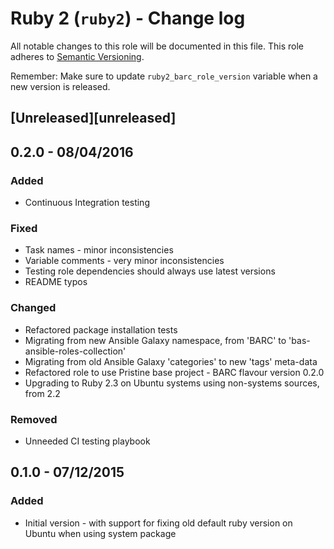# Ruby 2 (`ruby2`) - Change log
 
All notable changes to this role will be documented in this file.
This role adheres to [Semantic Versioning](http://semver.org/spec/v2.0.0.html).
 
Remember: Make sure to update `ruby2_barc_role_version` variable when a new version is released.
 
## [Unreleased][unreleased]

## 0.2.0 - 08/04/2016

### Added

* Continuous Integration testing

### Fixed

* Task names - minor inconsistencies
* Variable comments - very minor inconsistencies
* Testing role dependencies should always use latest versions
* README typos

### Changed

* Refactored package installation tests
* Migrating from new Ansible Galaxy namespace, from 'BARC' to 'bas-ansible-roles-collection'
* Migrating from old Ansible Galaxy 'categories' to new 'tags' meta-data
* Refactored role to use Pristine base project - BARC flavour version 0.2.0
* Upgrading to Ruby 2.3 on Ubuntu systems using non-systems sources, from 2.2

### Removed

* Unneeded CI testing playbook

## 0.1.0 - 07/12/2015

### Added

* Initial version - with support for fixing old default ruby version on Ubuntu when using system package
